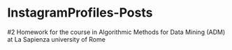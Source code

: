 # InstagramProfiles-Posts
#2 Homework for the course in Algorithmic Methods for Data Mining (ADM) at La Sapienza university of Rome
